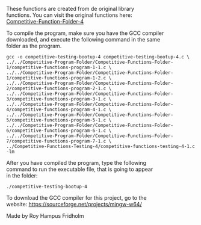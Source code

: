 
These  functions  are  created  from  de  original  library  
functions. You  can  visit  the  original  functions  here:  
[Competitive-Function-Folder-4](https://github.com/H4PE0N/Competitive-Programming/tree/master/Competitive-Program-Folder/Competitive-Functions-Folder-4)

To compile the program, make sure you have the GCC compiler  
downloaded, and execute the following command in  the  same  
folder as the program.

```
gcc -o competitive-testing-bootup-4 competitive-testing-bootup-4.c \
../../Competitive-Program-Folder/Competitive-Functions-Folder-1/competitive-functions-program-1-1.c \
../../Competitive-Program-Folder/Competitive-Functions-Folder-1/competitive-functions-program-1-2.c \
../../Competitive-Program-Folder/Competitive-Functions-Folder-2/competitive-functions-program-2-1.c \
../../Competitive-Program-Folder/Competitive-Functions-Folder-3/competitive-functions-program-3-1.c \
../../Competitive-Program-Folder/Competitive-Functions-Folder-4/competitive-functions-program-4-1.c \
../../Competitive-Program-Folder/Competitive-Functions-Folder-5/competitive-functions-program-5-1.c \
../../Competitive-Program-Folder/Competitive-Functions-Folder-6/competitive-functions-program-6-1.c \
../../Competitive-Program-Folder/Competitive-Functions-Folder-7/competitive-functions-program-7-1.c \
../Competitive-Functions-Testing-4/competitive-functions-testing-4-1.c -lm
```

After you have compiled the  program,  type  the  following  
command to run the executable file, that is going to appear  
in the folder:

```
./competitive-testing-bootup-4
```

To download the GCC compiler for this project,  go  to  the  
website: https://sourceforge.net/projects/mingw-w64/

Made by Roy Hampus Fridholm
